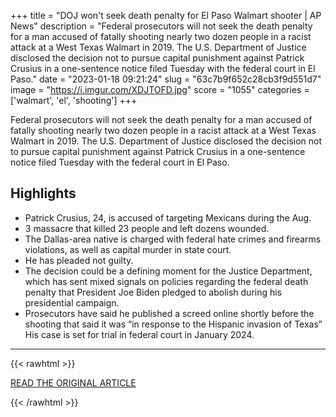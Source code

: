 +++
title = "DOJ won't seek death penalty for El Paso Walmart shooter | AP News"
description = "Federal prosecutors will not seek the death penalty for a man accused of fatally shooting nearly two dozen people in a racist attack at a West Texas Walmart in 2019. The U.S. Department of Justice disclosed the decision not to pursue capital punishment against Patrick Crusius in a one-sentence notice filed Tuesday with the federal court in El Paso."
date = "2023-01-18 09:21:24"
slug = "63c7b9f652c28cb3f9d551d7"
image = "https://i.imgur.com/XDJTOFD.jpg"
score = "1055"
categories = ['walmart', 'el', 'shooting']
+++

Federal prosecutors will not seek the death penalty for a man accused of fatally shooting nearly two dozen people in a racist attack at a West Texas Walmart in 2019. The U.S. Department of Justice disclosed the decision not to pursue capital punishment against Patrick Crusius in a one-sentence notice filed Tuesday with the federal court in El Paso.

## Highlights

- Patrick Crusius, 24, is accused of targeting Mexicans during the Aug.
- 3 massacre that killed 23 people and left dozens wounded.
- The Dallas-area native is charged with federal hate crimes and firearms violations, as well as capital murder in state court.
- He has pleaded not guilty.
- The decision could be a defining moment for the Justice Department, which has sent mixed signals on policies regarding the federal death penalty that President Joe Biden pledged to abolish during his presidential campaign.
- Prosecutors have said he published a screed online shortly before the shooting that said it was “in response to the Hispanic invasion of Texas” His case is set for trial in federal court in January 2024.

---

{{< rawhtml >}}
  <p class="article-category">
    <a target="_blank" href="https://apnews.com/article/el-paso-crime-capital-punishment-hate-crimes-afddd0e17bb68d2fc3a5eb1dc096e514">READ THE ORIGINAL ARTICLE</a>
  </p>
{{< /rawhtml >}}
